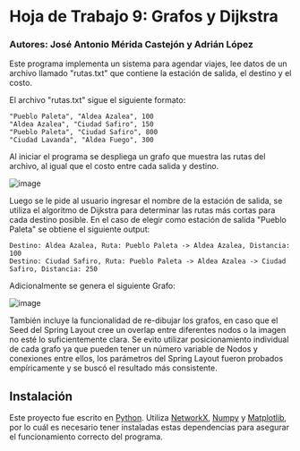 # Hoja de Trabajo 9: Grafos y Dijkstra
### Autores: José Antonio Mérida Castejón y Adrián López
Este programa implementa un sistema para agendar viajes, lee datos de un archivo llamado "rutas.txt" que contiene la estación de salida, el destino y el costo.

El archivo "rutas.txt" sigue el siguiente formato:
```
"Pueblo Paleta", "Aldea Azalea", 100
"Aldea Azalea", "Ciudad Safiro", 150
"Pueblo Paleta", "Ciudad Safiro", 800
"Ciudad Lavanda", "Aldea Fuego", 300
```
Al iniciar el programa se despliega un grafo que muestra las rutas del archivo, al igual que el costo entre cada salida y destino. 

![image](https://github.com/user-attachments/assets/7b976987-f298-4f7f-90f3-af4b4951ecb5)



Luego se le pide al usuario ingresar el nombre de la estación de salida, se utiliza el algoritmo de Dijkstra para determinar las rutas más cortas para cada destino posible. En el caso de elegir como estación de salida "Pueblo Paleta" se obtiene el siguiente output:
```
Destino: Aldea Azalea, Ruta: Pueblo Paleta -> Aldea Azalea, Distancia: 100
Destino: Ciudad Safiro, Ruta: Pueblo Paleta -> Aldea Azalea -> Ciudad Safiro, Distancia: 250
```
Adicionalmente se genera el siguiente Grafo:

![image](https://github.com/user-attachments/assets/f40d7e8e-8f1b-4f5a-bc91-e8a41a59eeac)

También incluye la funcionalidad de re-dibujar los grafos, en caso que el Seed del Spring Layout cree un overlap entre diferentes nodos o la imagen no esté lo suficientemente clara. Se evito utilizar posicionamiento individual de cada grafo ya que pueden tener un número variable de Nodos y conexiones entre ellos, los parámetros del Spring Layout fueron probados empíricamente y se buscó el resultado más consistente.
## Instalación
Este proyecto fue escrito en [Python](https://www.python.org/). Utiliza [NetworkX](https://networkx.org/), [Numpy](https://numpy.org/) y [Matplotlib](https://matplotlib.org/), por lo cuál es necesario tener instaladas estas dependencias para asegurar el funcionamiento correcto del programa.
